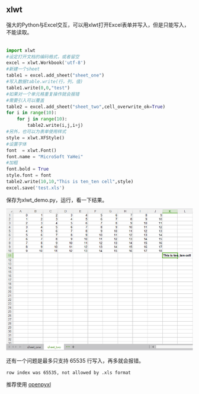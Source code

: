 ## xlwt

强大的Python与Excel交互，可以用xlwt打开Excel表单并写入，但是只能写入，不能读取。  

```python

import xlwt
#设定打开文档的编码格式，或者留空
excel = xlwt.Workbook('utf-8')
#新建一个sheet
table1 = excel.add_sheet("sheet_one")
#写入数据table.write(行，列，值)
table1.write(0,0,"test")
#如果对一个单元格重复操作就会报错
#需要引入可以覆盖
table2 = excel.add_sheet("sheet_two",cell_overwrite_ok=True)
for i in range(10):
	for j in range(10):
		table2.write(i,j,i+j)
#另外，也可以为表单使用样式
style = xlwt.XFStyle()
#设置字体
font  = xlwt.Font()
font.name = "MicroSoft YaHei"
#加粗
font.bold = True
style.font = font
table2.write(10,10,"This is ten_ten cell",style)
excel.save('test.xls')
```

保存为xlwt_demo.py，运行，看一下结果。   

![xlwt_demo.jpg](images/xlwt_demo.jpg)   

还有一个问题是最多只支持 65535 行写入，再多就会报错。

```
row index was 65535, not allowed by .xls format
```

推荐使用 [openpyxl](./openpyxl.md)
